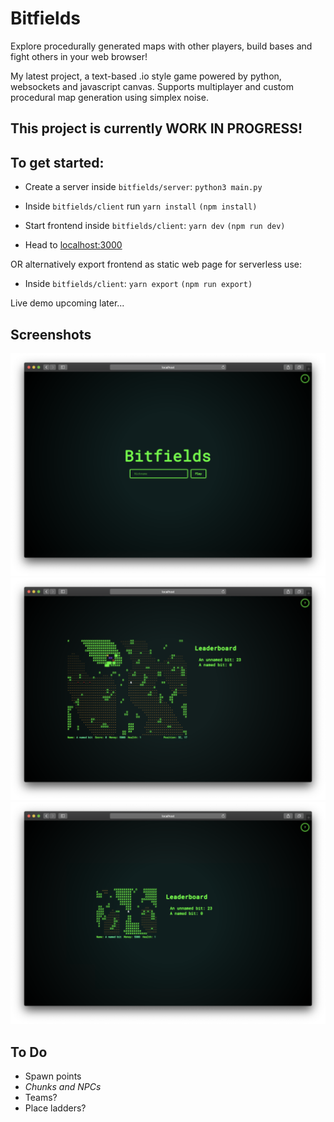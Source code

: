 # Bitfields

Explore procedurally generated maps with other players, build bases and fight others in your web browser!

My latest project, a text-based .io style game powered by python, websockets and javascript canvas. Supports multiplayer and custom procedural map generation using simplex noise.

## This project is currently WORK IN PROGRESS!

## To get started:

-   Create a server inside `bitfields/server`: `python3 main.py`

-   Inside `bitfields/client` run `yarn install` `(npm install)`

-   Start frontend inside `bitfields/client`: `yarn dev` `(npm run dev)`

-   Head to [localhost:3000](http://localhost:3000)

OR alternatively export frontend as static web page for serverless use:

-   Inside `bitfields/client`: `yarn export` `(npm run export)`

Live demo upcoming later...

## Screenshots

![](screenshot1.png?raw=true "Welcome to the Bitfields!")
![](screenshot2.png?raw=true "Potentially endless procedural worlds!")
![](screenshot3.png?raw=true "Underworld cave system with limited visibility ^^")

## To Do

-   Spawn points
-   _Chunks and NPCs_
-   Teams?
-   Place ladders?
